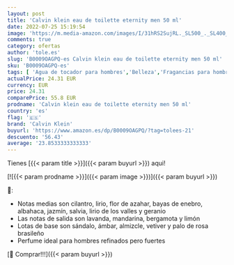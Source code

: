 ```yaml
---
layout: post
title: 'Calvin klein eau de toilette eternity men 50 ml'
date: 2022-07-25 15:19:54
image: 'https://m.media-amazon.com/images/I/31hRS2SujRL._SL500_._SL400_.jpg'
comments: true
category: ofertas
author: 'tole.es'
slug: 'B0009OAGPQ-es Calvin klein eau de toilette eternity men 50 ml'
sku: 'B0009OAGPQ-es'
tags: [ 'Agua de tocador para hombres','Belleza','Fragancias para hombres','Perfumes y fragancias','calvin klein','de','eau','toilette','🇪🇸', ]
actualPrice: 24.31 EUR
currency: EUR
price: 24.31
comparePrice: 55.8 EUR
prodname: 'Calvin klein eau de toilette eternity men 50 ml'
country: 'es'
flag: '🇪🇸'
brand: 'Calvin Klein'
buyurl: 'https://www.amazon.es/dp/B0009OAGPQ/?tag=tolees-21'
descuento: '56.43'
average: '23.8533333333333'
---
```


Tienes [{{< param title >}}]({{< param buyurl >}}) aqui!

[![{{< param prodname >}}]({{< param image >}})]({{< param buyurl >}})

🔎:

- Notas medias son cilantro, lirio, flor de azahar, bayas de enebro, albahaca, jazmín, salvia, lirio de los valles y geranio
- Las notas de salida son lavanda, mandarina, bergamota y limón
- Lotas de base son sándalo, ámbar, almizcle, vetiver y palo de rosa brasileño
- Perfume ideal para hombres refinados pero fuertes

[🛒 Comprar!!!]({{< param buyurl >}})
